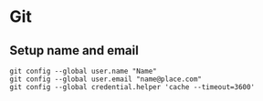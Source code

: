 # Git

## Setup name and email

    git config --global user.name "Name"
    git config --global user.email "name@place.com"
    git config --global credential.helper 'cache --timeout=3600'
